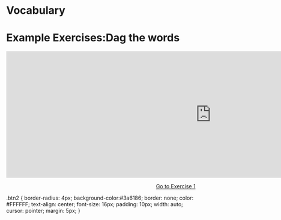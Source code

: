 <h1>Vocabulary</h1>

<h1> Example Exercises:Dag the words</h1>



<iframe src="https://h5p.org/h5p/embed/356428" width="1090" height="338" frameborder="0" allowfullscreen="allowfullscreen"></iframe><script src="https://h5p.org/sites/all/modules/h5p/library/js/h5p-resizer.js" charset="UTF-8"></script>

<p>
<a style="float:right;" href="exercise-1.html" class="btn2"> Go to Exercise 1 </a>
</p>
<div style="clear:both;"> </div>

.btn2 {
  border-radius: 4px;
  background-color:#3a6186;
  border: none;
  color: #FFFFFF;
  text-align: center;
  font-size: 16px;
  padding: 10px;
  width: auto;
  cursor: pointer;
  margin: 5px;
}


